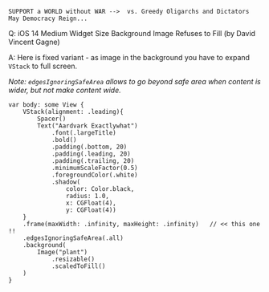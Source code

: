 ```
SUPPORT a WORLD without WAR -->  vs. Greedy Oligarchs and Dictators
May Democracy Reign... 
```

Q: iOS 14 Medium Widget Size Background Image Refuses to Fill (by David Vincent Gagne)

A: Here is fixed variant - as image in the background you have to expand `VStack` to full screen. 

*Note: `edgesIgnoringSafeArea` allows to go beyond safe area when content is wider, but not make content wide.*

    var body: some View {
        VStack(alignment: .leading){
            Spacer()
            Text("Aardvark Exactlywhat")
                .font(.largeTitle)
                .bold()
                .padding(.bottom, 20)
                .padding(.leading, 20)
                .padding(.trailing, 20)
                .minimumScaleFactor(0.5)
                .foregroundColor(.white)
                .shadow(
                    color: Color.black,
                    radius: 1.0,
                    x: CGFloat(4),
                    y: CGFloat(4))
        }
        .frame(maxWidth: .infinity, maxHeight: .infinity)   // << this one !!
        .edgesIgnoringSafeArea(.all)
        .background(
            Image("plant")
                .resizable()
                .scaledToFill()
        )
    }
